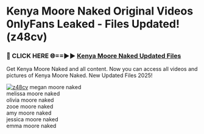 # Kenya Moore Naked Original Videos 0nlyFans Leaked - Files Updated! (z48cv)

<h3>🔴 CLICK HERE 🌐==►► <a href="https://tinyurl.com/up5wt9bj" rel="nofollow">Kenya Moore Naked Updated Files</a></h3>

Get Kenya Moore Naked and all content. Now you can access all videos and pictures of Kenya Moore Naked. New Updated Files 2025!

[![z48cv](https://i.imgur.com/ABiUzMV.gif)](https://tinyurl.com/up5wt9bj)
megan moore naked<br>
melissa moore naked<br>
olivia moore naked<br>
zooe moore naked<br>
amy moore naked<br>
jessica moore naked<br>
emma moore naked